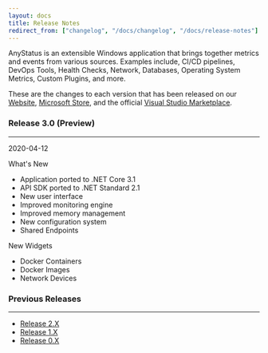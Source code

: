 ```yaml
---
layout: docs
title: Release Notes
redirect_from: ["changelog", "/docs/changelog", "/docs/release-notes"]
---
```

AnyStatus is an extensible Windows application that brings together metrics and events from various sources.
Examples include, CI/CD pipelines, DevOps Tools, Health Checks, Network, Databases, Operating System Metrics, Custom Plugins, and more.

These are the changes to each version that has been released on our [Website](/downloads), [Microsoft Store](https://www.microsoft.com/en-us/p/anystatus/9p044vpk62sb), and the official [Visual Studio Marketplace](https://marketplace.visualstudio.com/items?itemName=AlonAmsalem.AnyStatus).

### Release 3.0 (Preview)
------------------
<p class="text-muted">2020-04-12</p>

What's New

- Application ported to .NET Core 3.1
- API SDK ported to .NET Standard 2.1
- New user interface
- Improved monitoring engine
- Improved memory management
- New configuration system
- Shared Endpoints

New Widgets

- Docker Containers
- Docker Images
- Network Devices

### Previous Releases
---------------------

- [Release 2.X](release-2)
- [Release 1.X](release-1)
- [Release 0.X](release-0)
